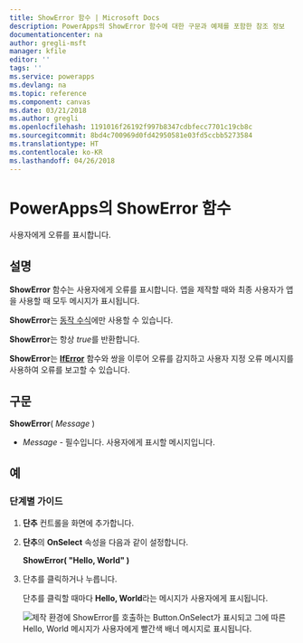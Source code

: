 ```yaml
---
title: ShowError 함수 | Microsoft Docs
description: PowerApps의 ShowError 함수에 대한 구문과 예제를 포함한 참조 정보
documentationcenter: na
author: gregli-msft
manager: kfile
editor: ''
tags: ''
ms.service: powerapps
ms.devlang: na
ms.topic: reference
ms.component: canvas
ms.date: 03/21/2018
ms.author: gregli
ms.openlocfilehash: 1191016f26192f997b8347cdbfecc7701c19cb8c
ms.sourcegitcommit: 8bd4c700969d0fd42950581e03fd5ccbb5273584
ms.translationtype: HT
ms.contentlocale: ko-KR
ms.lasthandoff: 04/26/2018
---
```

# <a name="showerror-function-in-powerapps"></a>PowerApps의 ShowError 함수
사용자에게 오류를 표시합니다.

## <a name="description"></a>설명
**ShowError** 함수는 사용자에게 오류를 표시합니다.  앱을 제작할 때와 최종 사용자가 앱을 사용할 때 모두 메시지가 표시됩니다.

**ShowError**는 [동작 수식](../working-with-formulas-in-depth.md)에만 사용할 수 있습니다.

**ShowError**는 항상 *true*를 반환합니다.

**ShowError**는 [**IfError**](function-iferror.md) 함수와 쌍을 이루어 오류를 감지하고 사용자 지정 오류 메시지를 사용하여 오류를 보고할 수 있습니다.

## <a name="syntax"></a>구문
**ShowError**( *Message* )

* *Message* - 필수입니다.  사용자에게 표시할 메시지입니다. 

## <a name="examples"></a>예

### <a name="step-by-step"></a>단계별 가이드

1. **단추** 컨트롤을 화면에 추가합니다.

2. **단추**의 **OnSelect** 속성을 다음과 같이 설정합니다.

    **ShowError( "Hello, World" )**

3. 단추를 클릭하거나 누릅니다.  

    단추를 클릭할 때마다 **Hello, World**라는 메시지가 사용자에게 표시됩니다.

    ![제작 환경에 ShowError를 호출하는 Button.OnSelect가 표시되고 그에 따른 Hello, World 메시지가 사용자에게 빨간색 배너 메시지로 표시됩니다.](media/function-showerror/hello-world.png)
